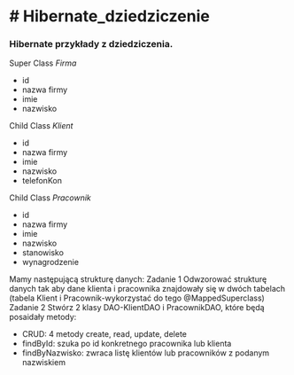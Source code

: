<h1># Hibernate_dziedziczenie</h1>
<h3>Hibernate przykłady z dziedziczenia.</h3>

Super Class *Firma*
* id
* nazwa firmy
* imie
* nazwisko

Child Class *Klient*
* id
* nazwa firmy
* imie
* nazwisko
* telefonKon

Child Class *Pracownik*
* id
* nazwa firmy
* imie
* nazwisko
* stanowisko
* wynagrodzenie

 Mamy następującą strukturę danych:
Zadanie 1
Odwzorować strukturę danych tak aby dane klienta i pracownika znajdowały się 
w dwóch tabelach (tabela Klient i Pracownik-wykorzystać do tego @MappedSuperclass) 
Zadanie 2
Stwórz 2 klasy DAO-KlientDAO i PracownikDAO, które będą posaidały metody:
* CRUD: 4 metody create, read, update, delete
* findById: szuka po id konkretnego pracownika lub klienta
* findByNazwisko:  zwraca listę klientów lub pracowników z podanym nazwiskiem
